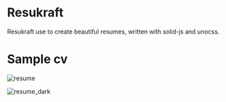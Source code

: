 # Resukraft
Resukraft use to create beautiful resumes, written with solid-js and unocss.

# Sample cv 

![resume](https://user-images.githubusercontent.com/59060246/228824084-1ad775ce-2ba2-4a4d-8253-d031e4baf52a.png)

![resume_dark](https://user-images.githubusercontent.com/59060246/228824377-0e053581-c673-4295-84c5-f72db7c0a47a.png) 

